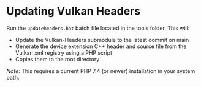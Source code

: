 # Updating Vulkan Headers

Run the ```updateheaders.bat``` batch file located in the tools folder. This will:

- Update the Vulkan-Headers submodule to the latest commit on main
- Generate the device extension C++ header and source file from the Vulkan xml registry using a PHP script
- Copies them to the root directory

*Note*: This requires a current PHP 7.4 (or newer) installation in your system path.